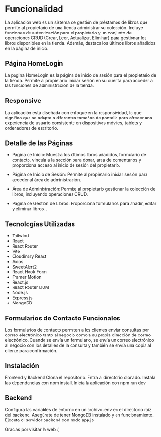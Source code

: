# Funcionalidad
La aplicación web es un sistema de gestión de préstamos de libros que permite al propietario de una tienda administrar su colección. Incluye funciones de autenticación para el propietario y un conjunto de operaciones CRUD (Crear, Leer, Actualizar, Eliminar) para gestionar los libros disponibles en la tienda. Además, destaca los últimos libros añadidos en la página de inicio.

## Página HomeLogin

La página HomeLogin es la página de inicio de sesión para el propietario de la tienda. Permite al propietario iniciar sesión en su cuenta para acceder a las funciones de administración de la tienda.

## Responsive

La aplicación está diseñada con enfoque en la responsividad, lo que significa que se adapta a diferentes tamaños de pantalla para ofrecer una experiencia de usuario consistente en dispositivos móviles, tablets y ordenadores de escritorio.

## Detalle de las Páginas

- Página de Inicio: Muestra los últimos libros añadidos, formulario de contacto, vincula a la sección para donar, area de comentarios y proporciona acceso al inicio de sesión del propietario.

- Página de Inicio de Sesión: Permite al propietario iniciar sesión para acceder al área de administración.

- Área de Administración: Permite al propietario gestionar la colección de libros, incluyendo operaciones CRUD.

- Página de Gestión de Libros: Proporciona formularios para añadir, editar y eliminar libros.
.
## Tecnologías Utilizadas

- Tailwind
- React
- React Router
- Vite
- Cloudinary React
- Axios
- SweetAlert2
- React Hook Form
- Framer Motion 
- React.js
- React Router DOM
- Node.js
- Express.js
- MongoDB 
 ## Formularios de Contacto Funcionales

 Los formularios de contacto permiten a los clientes enviar consultas por correo electrónico tanto al negocio como a su propia dirección de correo electrónico. Cuando se envía un formulario, se envía un correo electrónico al negocio con los detalles de la consulta y también se envía una copia al cliente para confirmación.

## Instalación
Frontend y Backend
Clona el repositorio.
Entra al directorio clonado.
Instala las dependencias con npm install.
Inicia la aplicación con npm run dev.

## Backend
Configura las variables de entorno en un archivo .env en el directorio raíz del backend.
Asegúrate de tener MongoDB instalado y en funcionamiento.
Ejecuta el servidor backend con node app.js

Gracias por visitar la web :)

